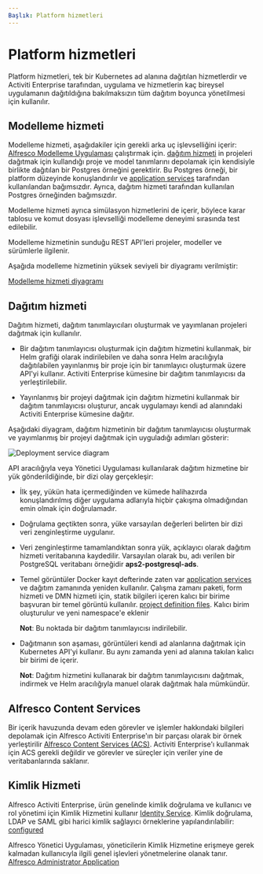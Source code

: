 ```yaml
---
Başlık: Platform hizmetleri
---
```


# Platform hizmetleri
Platform hizmetleri, tek bir Kubernetes ad alanına dağıtılan hizmetlerdir ve Activiti Enterprise tarafından, uygulama ve hizmetlerin kaç bireysel uygulamanın dağıtıldığına bakılmaksızın tüm dağıtım boyunca yönetilmesi için kullanılır.

## Modelleme hizmeti
Modelleme hizmeti, aşağıdakiler için gerekli arka uç işlevselliğini içerir: [Alfresco Modelleme Uygulaması](../modeling/README.md) çalıştırmak için. [dağıtım hizmeti](#dağıtım-hizmeti) in projeleri dağıtmak için kullandığı proje ve model tanımlarını depolamak için kendisiyle birlikte dağıtılan bir Postgres örneğini gerektirir. Bu Postgres örneği, bir platform düzeyinde konuşlandırılır ve [application services](../architecture/application.md) tarafından kullanılandan bağımsızdır. Ayrıca, dağıtım hizmeti tarafından kullanılan Postgres örneğinden bağımsızdır.

Modelleme hizmeti ayrıca simülasyon hizmetlerini de içerir, böylece karar tablosu ve komut dosyası işlevselliği modelleme deneyimi sırasında test edilebilir.

Modelleme hizmetinin sunduğu REST API'leri projeler, modeller ve sürümlerle ilgilenir.

Aşağıda modelleme hizmetinin yüksek seviyeli bir diyagramı verilmiştir:

[Modelleme hizmeti diyagramı](../images/arch-modeling.png)

## Dağıtım hizmeti
Dağıtım hizmeti, dağıtım tanımlayıcıları oluşturmak ve yayımlanan projeleri dağıtmak için kullanılır.

* Bir dağıtım tanımlayıcısı oluşturmak için dağıtım hizmetini kullanmak, bir Helm grafiği olarak indirilebilen ve daha sonra Helm aracılığıyla dağıtılabilen yayınlanmış bir proje için bir tanımlayıcı oluşturmak üzere API'yi kullanır. Activiti Enterprise kümesine bir dağıtım tanımlayıcısı da yerleştirilebilir.

* Yayınlanmış bir projeyi dağıtmak için dağıtım hizmetini kullanmak bir dağıtım tanımlayıcısı oluşturur, ancak uygulamayı kendi ad alanındaki Activiti Enterprise kümesine dağıtır.

Aşağıdaki diyagram, dağıtım hizmetinin bir dağıtım tanımlayıcısı oluşturmak ve yayımlanmış bir projeyi dağıtmak için uyguladığı adımları gösterir:

![Deployment service diagram](../images/arch-deployment-service.png)

API aracılığıyla veya Yönetici Uygulaması kullanılarak dağıtım hizmetine bir yük gönderildiğinde, bir dizi olay gerçekleşir:

* İlk şey, yükün hata içermediğinden ve kümede halihazırda konuşlandırılmış diğer uygulama adlarıyla hiçbir çakışma olmadığından emin olmak için doğrulamadır.
* Doğrulama geçtikten sonra, yüke varsayılan değerleri belirten bir dizi veri zenginleştirme uygulanır.
* Veri zenginleştirme tamamlandıktan sonra yük, açıklayıcı olarak dağıtım hizmeti veritabanına kaydedilir. Varsayılan olarak bu, adı verilen bir PostgreSQL veritabanı örneğidir **aps2-postgresql-ads**.
* Temel görüntüler Docker kayıt defterinde zaten var [application services](../architecture/application.md) ve dağıtım zamanında yeniden kullanılır. Çalışma zamanı paketi, form hizmeti ve DMN hizmeti için, statik bilgileri içeren kalıcı bir birime başvuran bir temel görüntü kullanılır. [project definition files](../modeling/projects.md#files). Kalıcı birim oluşturulur ve yeni namespace'e eklenir

	**Not**: Bu noktada bir dağıtım tanımlayıcısı indirilebilir.

* Dağıtmanın son aşaması, görüntüleri kendi ad alanlarına dağıtmak için Kubernetes API'yi kullanır. Bu aynı zamanda yeni ad alanına takılan kalıcı bir birimi de içerir.

	**Not**: Dağıtım hizmetini kullanarak bir dağıtım tanımlayıcısını dağıtmak, indirmek ve Helm aracılığıyla manuel olarak dağıtmak hala mümkündür.

## Alfresco Content Services

Bir içerik havuzunda devam eden görevler ve işlemler hakkındaki bilgileri depolamak için Alfresco Activiti Enterprise'ın bir parçası olarak bir örnek yerleştirilir [Alfresco Content Services (ACS)](https://docs.alfresco.com/6.1/references/whats-new.html). Activiti Enterprise'ı kullanmak için ACS gerekli değildir ve görevler ve süreçler için veriler yine de veritabanlarında saklanır.

## Kimlik Hizmeti
Alfresco Activiti Enterprise, ürün genelinde kimlik doğrulama ve kullanıcı ve rol yönetimi için Kimlik Hizmetini kullanır [Identity Service](https://docs.alfresco.com/identity/concepts/identity-overview.html). 
Kimlik doğrulama, LDAP ve SAML gibi harici kimlik sağlayıcı örneklerine yapılandırılabilir: [configured](http://docs.alfresco.com/identity/concepts/identity-configure.html) 

Alfresco Yönetici Uygulaması, yöneticilerin Kimlik Hizmetine erişmeye gerek kalmadan kullanıcıyla ilgili genel işlevleri yönetmelerine olanak tanır. [Alfresco Administrator Application](../administrator/identity/README.md)
